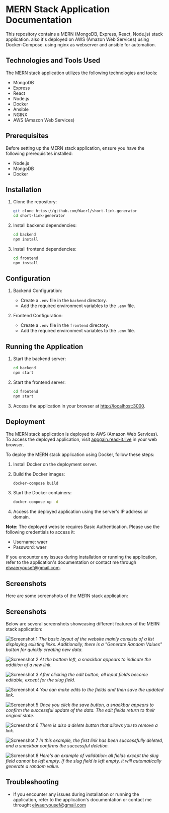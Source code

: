 # MERN Stack Application Documentation

This repository contains a MERN (MongoDB, Express, React, Node.js) stack application.
also it's deployed on AWS (Amazon Web Services) using Docker-Compose. using nginx as webserver and ansible for automation.

## Technologies and Tools Used

The MERN stack application utilizes the following technologies and tools:

- MongoDB
- Express
- React
- Node.js
- Docker
- Ansible
- NGINX
- AWS (Amazon Web Services)

## Prerequisites

Before setting up the MERN stack application, ensure you have the following prerequisites installed:

- Node.js
- MongoDB
- Docker

## Installation

1. Clone the repository:

   ```bash
   git clone https://github.com/Waer1/short-link-generator
   cd short-link-generator
   ```

2. Install backend dependencies:

   ```bash
   cd backend
   npm install
   ```

3. Install frontend dependencies:

   ```bash
   cd frontend
   npm install
   ```

## Configuration

1. Backend Configuration:

   - Create a `.env` file in the `backend` directory.
   - Add the required environment variables to the `.env` file.

2. Frontend Configuration:

   - Create a `.env` file in the `frontend` directory.
   - Add the required environment variables to the `.env` file.

## Running the Application

1. Start the backend server:

   ```bash
   cd backend
   npm start
   ```

2. Start the frontend server:

   ```bash
   cd frontend
   npm start
   ```

3. Access the application in your browser at [http://localhost:3000](http://localhost:3000).



## Deployment

The MERN stack application is deployed to AWS (Amazon Web Services). To access the deployed application, visit [appgain.read-it.live](http://appgain.read-it.live) in your web browser.

To deploy the MERN stack application using Docker, follow these steps:

1. Install Docker on the deployment server.

2. Build the Docker images:

   ```bash
   docker-compose build
   ```

3. Start the Docker containers:

   ```bash
   docker-compose up -d
   ```

4. Access the deployed application using the server's IP address or domain.

**Note:** The deployed website requires Basic Authentication. Please use the following credentials to access it:
- Username: waer
- Password: waer

If you encounter any issues during installation or running the application, refer to the application's documentation or contact me through elwaeryousef@gmail.com.


## Screenshots

Here are some screenshots of the MERN stack application:

## Screenshots

Below are several screenshots showcasing different features of the MERN stack application:

![Screenshot 1](./documentation/screenshots/8.png)
*The basic layout of the website mainly consists of a list displaying existing links. Additionally, there is a "Generate Random Values" button for quickly creating new data.*

![Screenshot 2](./documentation/screenshots/7.png)
*At the bottom left, a snackbar appears to indicate the addition of a new link.*

![Screenshot 3](./documentation/screenshots/6.png)
*After clicking the edit button, all input fields become editable, except for the slug field.*

![Screenshot 4](./documentation/screenshots/5.png)
*You can make edits to the fields and then save the updated link.*

![Screenshot 5](./documentation/screenshots/4.png)
*Once you click the save button, a snackbar appears to confirm the successful update of the data. The edit fields return to their original state.*

![Screenshot 6](./documentation/screenshots/3.png)
*There is also a delete button that allows you to remove a link.*

![Screenshot 7](./documentation/screenshots/2.png)
*In this example, the first link has been successfully deleted, and a snackbar confirms the successful deletion.*

![Screenshot 8](./documentation/screenshots/1.png)
*Here's an example of validation: all fields except the slug field cannot be left empty. If the slug field is left empty, it will automatically generate a random value.*


## Troubleshooting

- If you encounter any issues during installation or running the application, refer to the application's documentation or contact me throught elwaeryousef@gmail.com


